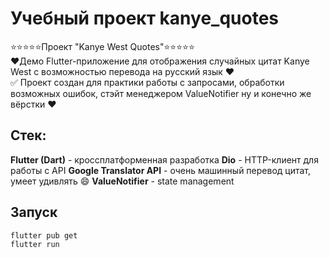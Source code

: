 # Учебный проект kanye_quotes
:star::star::star::star::star:Проект "Kanye West Quotes":star::star::star::star::star:\
:heart:Демо Flutter-приложение для отображения случайных цитат Kanye West с возможностью перевода на русский язык :heart:\
:white_check_mark: Проект создан для практики работы с запросами, обработки возможных ошибок, стэйт менеджером ValueNotifier ну и конечно же вёрстки :heart:
            
## Стек:
**Flutter (Dart)** - кроссплатформенная разработка
**Dio** - HTTP-клиент для работы с API
**Google Translator API** - очень машинный перевод цитат, умеет удивлять :smile:
**ValueNotifier** - state management

## Запуск
```bash
flutter pub get
flutter run
```
